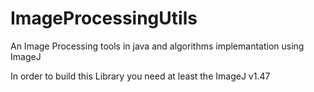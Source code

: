 ImageProcessingUtils
====================

An Image Processing tools in java and algorithms implemantation using ImageJ

In order to build this Library you need at least the ImageJ v1.47
